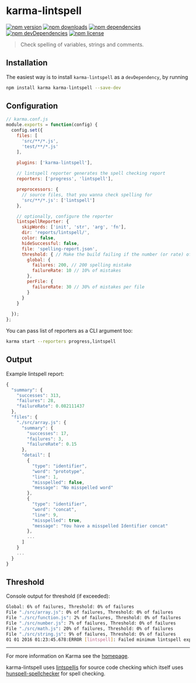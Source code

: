 # karma-lintspell
[![npm version](https://img.shields.io/npm/v/karma-lintspell.svg?style=flat-square)](https://www.npmjs.org/package/karma-lintspell)
[![npm downloads](https://img.shields.io/npm/dm/karma-lintspell.svg?style=flat-square)](http://npm-stat.com/charts.html?package=karma-lintspell&from=2015-08-01)
[![npm dependencies](https://img.shields.io/david/yannickglt/karma-lintspell.svg)](https://david-dm.org/yannickglt/karma-lintspell)
[![npm devDependencies](https://img.shields.io/david/dev/yannickglt/karma-lintspell.svg)](https://david-dm.org/yannickglt/karma-lintspell)
[![npm license](https://img.shields.io/npm/l/karma-lintspell.svg)](https://www.npmjs.org/package/karma-lintspell)

> Check spelling of variables, strings and comments.

## Installation

The easiest way is to install `karma-lintspell` as a `devDependency`,
by running

```bash
npm install karma karma-lintspell --save-dev
```

## Configuration

```javascript
// karma.conf.js
module.exports = function(config) {
  config.set({
    files: [
      'src/**/*.js',
      'test/**/*.js'
    ],
    
    plugins: ['karma-lintspell'],

    // lintspell reporter generates the spell checking report
    reporters: ['progress', 'lintspell'],

    preprocessors: {
      // source files, that you wanna check spelling for
      'src/**/*.js': ['lintspell']
    },

    // optionally, configure the reporter
    lintspellReporter: {
      skipWords: ['init', 'str', 'arg', 'fn'],
      dir: 'reports/lintspell/',
      color: false,
      hideSuccessful: false,
      file: 'spelling-report.json',
      threshold: { // Make the build failing if the number (or rate) of spelling mistakes exceed the threshold
        global: {
          failures: 200, // 200 spelling mistake
          failureRate: 10 // 10% of mistakes
        },
        perFile: {
          failureRate: 30 // 30% of mistakes per file
        }
      }
    }
    
  });
};
```

You can pass list of reporters as a CLI argument too:
```bash
karma start --reporters progress,lintspell
```

## Output
Example lintspell report: 
```javascript
{
  "summary": {
    "successes": 313,
    "failures": 28,
    "failureRate": 0.082111437
  },
  "files": {
    "./src/array.js": {
      "summary": {
        "successes": 17,
        "failures": 3,
        "failureRate": 0.15
      },
      "detail": [
        {
          "type": "identifier",
          "word": "prototype",
          "line": 1,
          "misspelled": false,
          "message": "No misspelled word"
        },
        {
          "type": "identifier",
          "word": "concat",
          "line": 9,
          "misspelled": true,
          "message": "You have a misspelled Identifier concat"
        },
        ...
      ]
    }
    ...
  }
}
```

## Threshold
Console output for threshold (if exceeded):
```bash
Global: 6% of failures, Threshold: 0% of failures
File "./src/array.js": 0% of failures, Threshold: 0% of failures
File "./src/function.js": 2% of failures, Threshold: 0% of failures
File "./src/number.js": 7% of failures, Threshold: 0% of failures
File "./src/math.js": 20% of failures, Threshold: 0% of failures
File "./src/string.js": 9% of failures, Threshold: 0% of failures
01 01 2016 01:23:45.678:ERROR [lintspell]: Failed minimum lintspell expectations
```
----

For more information on Karma see the [homepage](http://karma-runner.github.com).

karma-lintspell uses [lintspelljs](https://www.npmjs.com/package/lintspelljs) for source code checking which itself uses [hunspell-spellchecker](https://www.npmjs.com/package/hunspell-spellchecker) for spell checking.